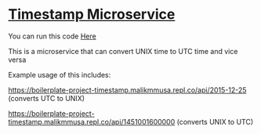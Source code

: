 
# [Timestamp Microservice](https://www.freecodecamp.org/learn/apis-and-microservices/apis-and-microservices-projects/timestamp-microservice)

You can run this code [Here](https://replit.com/@malikmmusa/boilerplate-project-timestamp)

This is a microservice that can convert UNIX time to UTC time and vice versa

Example usage of this includes:

https://boilerplate-project-timestamp.malikmmusa.repl.co/api/2015-12-25 (converts UTC to UNIX)

https://boilerplate-project-timestamp.malikmmusa.repl.co/api/1451001600000 (converts UNIX to UTC)
